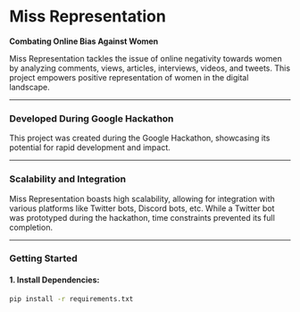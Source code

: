 # Miss Representation

**Combating Online Bias Against Women**

Miss Representation tackles the issue of online negativity towards women by analyzing comments, views, articles, interviews, videos, and tweets. This project empowers positive representation of women in the digital landscape.

---

### Developed During Google Hackathon

This project was created during the Google Hackathon, showcasing its potential for rapid development and impact.

---

### Scalability and Integration

Miss Representation boasts high scalability, allowing for integration with various platforms like Twitter bots, Discord bots, etc. While a Twitter bot was prototyped during the hackathon, time constraints prevented its full completion.

---

### Getting Started

#### 1. Install Dependencies:
```bash
pip install -r requirements.txt


